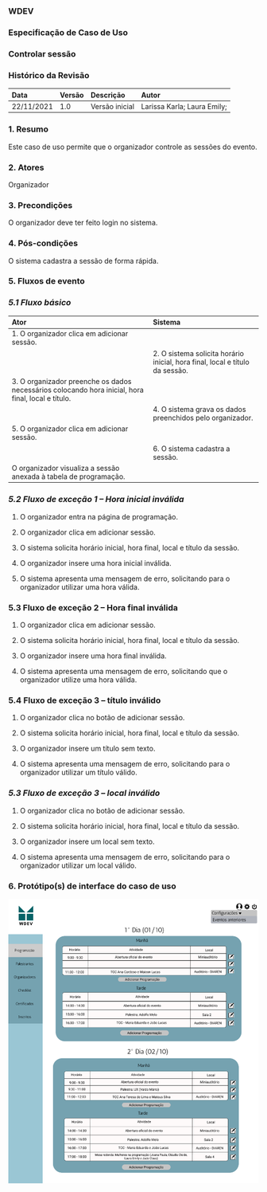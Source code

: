 ### WDEV
### Especificação de Caso de Uso
### Controlar sessão

### Histórico da Revisão

|   Data   | Versão|   Descrição  |        Autor              |
|:---------|:------|:-------------|:--------------------------|
|22/11/2021|  1.0  |Versão inicial|Larissa Karla; Laura Emily;| 


### 1. Resumo
Este caso de uso permite que o organizador controle as sessões do evento.

### 2. Atores
Organizador

### 3. Precondições 
O organizador deve ter feito login no sistema.

### 4. Pós-condições 
O sistema cadastra a sessão de forma rápida.

### 5. Fluxos de evento
### *5.1 Fluxo básico*
|   Ator   | Sistema |
|:---------|:------|
|1. O organizador clica em adicionar sessão.|         |
|        |2. O sistema solicita horário inicial, hora final, local e título da sessão.|
|3. O organizador preenche os dados necessários colocando hora inicial, hora final, local e título.| |
|  |4. O sistema grava os dados preenchidos pelo organizador.|
|5. O organizador clica em adicionar sessão.| |
| |6. O sistema cadastra a sessão.|
O organizador visualiza a sessão anexada à tabela de programação.| |

### *5.2 Fluxo de exceção 1 – Hora inicial inválida*

1. O organizador entra na página de programação.

2. O organizador clica em adicionar sessão.

3. O sistema solicita horário inicial, hora final, local e título da sessão.

4. O organizador insere uma hora inicial inválida.

5. O sistema apresenta uma mensagem de erro, solicitando para o organizador utilizar uma hora válida.

### 5.3 Fluxo de exceção 2 – Hora final inválida

1. O organizador clica em adicionar sessão.

2. O sistema solicita horário inicial, hora final, local e título da sessão.

3. O organizador insere uma hora final inválida.

4. O sistema apresenta uma mensagem de erro, solicitando que o organizador utilize uma hora válida.

### 5.4 Fluxo de exceção 3 – título inválido

1. O organizador clica no botão de adicionar sessão.

2. O sistema solicita horário inicial, hora final, local e título da sessão.

4. O organizador insere um título sem texto.

5. O sistema apresenta uma mensagem de erro, solicitando para o organizador utilizar um título válido.

### *5.3 Fluxo de exceção 3 – local inválido*

1. O organizador clica no botão de adicionar sessão.

2. O sistema solicita horário inicial, hora final, local e título da sessão.

3. O organizador insere um local sem texto.

4. O sistema apresenta uma mensagem de erro, solicitando para o organizador utilizar um local válido.

### 6. Protótipo(s) de interface do caso de uso
![Pagina de Eventos](https://github.com/PI-InfoWeb-CNAT/eventos/blob/main/CasosDeUso/Pagina%20Inicial%20do%20Organizador.png)
